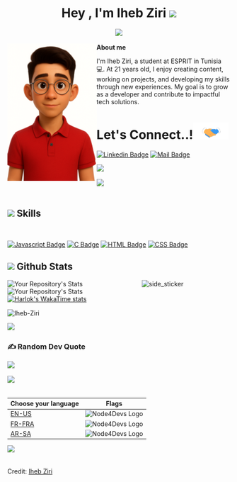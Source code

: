 <h1 align="center"><b>Hey , I'm Iheb Ziri </b><img src="https://media.giphy.com/media/hvRJCLFzcasrR4ia7z/giphy.gif" width="35"></h1>
<p align="center">
  <a href="https://github.com/DenverCoder1/readme-typing-svg"><img src="https://readme-typing-svg.herokuapp.com?font=Time+New+Roman&color=cyan&size=25&center=true&vCenter=true&width=600&height=100&lines=Hey!+It's+Iheb+Ziri..&hearts;++;Love+to+learn+new+stuffs..<3"></a>
</p>

<!--  Ceci mon Avatar-->
 <img title="My Avatar" align="left" src="assets/images/avatar1.png"  width="40%" height="40%" alt="hi" > 

<!--  About me -->
<!--## <picture><img src = "assets/about_me.gif" width = 50px></picture> **About me**-->
**About me**

I'm Iheb Ziri, a student at ESPRIT in Tunisia 💻. At 21 years old, I enjoy creating content, working on projects, and developing my skills through new experiences. My goal is to grow as a developer and contribute to impactful tech solutions.

<!-- Let's Connect..! -->
# <b> Let's Connect..!</b><img src="https://github.com/0xAbdulKhalid/0xAbdulKhalid/raw/main/assets/mdImages/handshake.gif" width ="80">

[![Linkedin Badge](https://img.shields.io/badge/-IhebZiri-0e76a8?style=flat&labelColor=0e76a8&logo=linkedin&logoColor=white)](https://www.linkedin.com/in/iheb-ziri-a34b3632a/)
[![Mail Badge](https://img.shields.io/badge/-IhebZiri-c0392b?style=flat&labelColor=c0392b&logo=gmail&logoColor=white)](mailto:ziri.iheb.education@gmail.com)

<!-- YouTube Channel Views /GitHub followers /visitors/Age  -->

<img src="https://img.shields.io/badge/Age-21-blue" />


<!-- Ligne  -->
<img src="https://user-images.githubusercontent.com/73097560/115834477-dbab4500-a447-11eb-908a-139a6edaec5c.gif"><br><br>
<!-- TODO: Add last video link 

- 🔭 I’m currently working at @Toptal
- :computer: Most used line of code `git commit -m "Initial Commit"`
- 🤔 I’m looking for help with Outstanding Video ideas.
- 📫 How to reach me: ziri.iheb.education@gmail.com.
- 😄 Pronouns: HOUBA.
-->


<!-- Skills  -->
## <img src="https://media2.giphy.com/media/QssGEmpkyEOhBCb7e1/giphy.gif?cid=ecf05e47a0n3gi1bfqntqmob8g9aid1oyj2wr3ds3mg700bl&rid=giphy.gif" width ="25"><b> Skills</b>
<br>

<!-- TODO: Make technologies links takes you to repositories -->

[![Javascript Badge](https://img.shields.io/badge/-Javascript-F0DB4F?style=for-the-badge&labelColor=black&logo=javascript&logoColor=F0DB4F)](#) [![C Badge](https://img.shields.io/badge/-C-00599C?style=for-the-badge&labelColor=black&logo=c&logoColor=00599C)](#) [![HTML Badge](https://img.shields.io/badge/-HTML-E34F26?style=for-the-badge&labelColor=black&logo=html5&logoColor=E34F26)](#) [![CSS Badge](https://img.shields.io/badge/-CSS-1572B6?style=for-the-badge&labelColor=black&logo=css3&logoColor=1572B6)](#)




<!-- Github Stats   -->


## <img src="https://media.giphy.com/media/iY8CRBdQXODJSCERIr/giphy.gif" width="35"><b> Github Stats </b>
<img align="right" width=200px height=200px alt="side_sticker" src="https://media.giphy.com/media/TEnXkcsHrP4YedChhA/giphy.gif" />

![Your Repository's Stats](https://github-readme-stats.vercel.app/api/top-langs/?username=Iheb-Ziri&show_icons=true&locale=en&layout=compact&langs_count=50&theme=algolia)
![Your Repository's Stats](https://github-readme-stats.vercel.app/api?username=Iheb-ziri&show_icons=true&theme=radical)
[![Harlok's WakaTime stats](https://github-readme-stats.vercel.app/api/wakatime?username=Iheb-Ziri)](https://github.com/anuraghazra/github-readme-stats)
<p><img align="center" src="https://github-readme-streak-stats.herokuapp.com/?user=Iheb-Ziri&&theme=algolia" alt="Iheb-Ziri" /></p>

![](https://github-readme-activity-graph.vercel.app/graph?username=Iheb-ziri&theme=react)



### ✍️ Random Dev Quote
![](https://quotes-github-readme.vercel.app/api?type=horizontal&theme=radical)

<img src="https://user-images.githubusercontent.com/73097560/115834477-dbab4500-a447-11eb-908a-139a6edaec5c.gif"><br><br>

<div align="center" >

| Choose your language         | Flags                                                                                                              |
| -------------------------- | ---------------------------------------------------------------------------------------------------------------------- |
| [EN-US](./README.md)       | <img width="7%" alt="Node4Devs Logo" title="United States Flag (USA)" src="https://upload.wikimedia.org/wikipedia/commons/thumb/a/a4/Flag_of_the_United_States.svg/2560px-Flag_of_the_United_States.svg.png" /> |
| [FR-FRA](./README-FR-FRA.md) | <img width="7%" alt="Node4Devs Logo" title="France Flag (FR)" src="https://upload.wikimedia.org/wikipedia/commons/thumb/c/c3/Flag_of_France.svg/langfr-250px-Flag_of_France.svg.png" />        |
| [AR-SA](./README-AR-SA.md) | <img width="7%" alt="Node4Devs Logo" title="Saudi Flag (SA)" src="https://upload.wikimedia.org/wikipedia/commons/0/0d/Flag_of_Saudi_Arabia.svg" />        |

</div>


<img src="https://user-images.githubusercontent.com/73097560/115834477-dbab4500-a447-11eb-908a-139a6edaec5c.gif"><br><br>
<!--
[![ReadMe Card](https://github-readme-stats.vercel.app/api/pin/?username=Iheb-Ziri&repo=PFA-Automatisation_Campagne_Sms-Email-FrontendReact&theme=react)](https://github.com/Iheb-Ziri/PFA-Automatisation_Campagne_Sms-Email-FrontendReact)
[![ReadMe Card](https://github-readme-stats.vercel.app/api/pin/?usernameIheb-Ziri&repo=PFA-Automatisation_Campagne_Sms-Email-BackendExpress&theme=react)](https://github.com/Iheb-Ziri/PFA-Automatisation_Campagne_Sms-Email-BackendExpress)
<img src="https://user-images.githubusercontent.com/73097560/115834477-dbab4500-a447-11eb-908a-139a6edaec5c.gif"><br><br>
-->

Credit: [Iheb Ziri](https://github.com/Iheb-Ziri)



